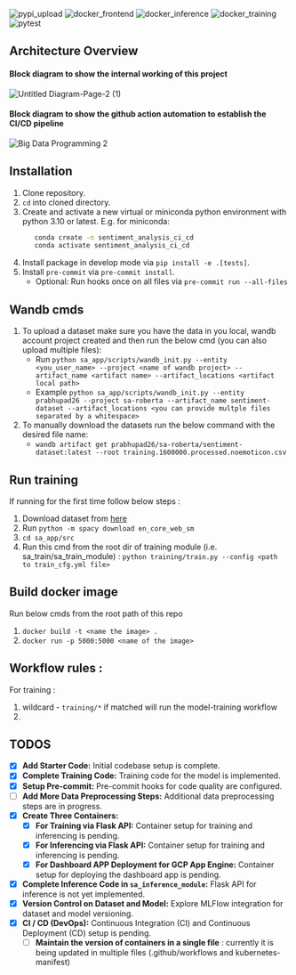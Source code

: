 ![pypi_upload](https://github.com/Big-Data-Programming/bdp2_apr22_exam-bdp2_apr22_group_2/actions/workflows/publish-to-pypi.yml/badge.svg)
![docker_frontend](https://github.com/Big-Data-Programming/bdp2_apr22_exam-bdp2_apr22_group_2/actions/workflows/push-frontend-container-to-hub.yaml/badge.svg)
![docker_inference](https://github.com/Big-Data-Programming/bdp2_apr22_exam-bdp2_apr22_group_2/actions/workflows/push-inference-container-to-hub.yaml/badge.svg)
![docker_training](https://github.com/Big-Data-Programming/bdp2_apr22_exam-bdp2_apr22_group_2/actions/workflows/push-training-container-to-hub.yaml/badge.svg)
![pytest](https://github.com/Big-Data-Programming/bdp2_apr22_exam-bdp2_apr22_group_2/actions/workflows/pytests-all-modules.yml/badge.svg)

## Architecture Overview

#### Block diagram to show the internal working of this project
![Untitled Diagram-Page-2 (1)](https://github.com/Big-Data-Programming/sentiment-analysis-gke-pipeline/assets/11462012/874ffd59-e90e-4197-9519-6385c00033f8)


#### Block diagram to show the github action automation to establish the CI/CD pipeline
![Big Data Programming 2](https://github.com/Big-Data-Programming/sentiment-analysis-gke-pipeline/assets/11462012/b58b962a-aa46-4706-be10-3ac8317b5a55)


## Installation

1. Clone repository.
2. `cd` into cloned directory.
3. Create and activate a new virtual or miniconda python environment with python 3.10 or latest. E.g. for miniconda:
   ```bash
      conda create -n sentiment_analysis_ci_cd
      conda activate sentiment_analysis_ci_cd
   ```
4. Install package in develop mode via `pip install -e .[tests]`.
5. Install `pre-commit` via `pre-commit install`.
   * Optional: Run hooks once on all files via `pre-commit run --all-files`


## Wandb cmds

1. To upload a dataset make sure you have the data in you local, wandb account project created and then run the below cmd (you can also upload multiple files):
   * Run `python sa_app/scripts/wandb_init.py --entity <you_user_name> --project <name of wandb project> --artifact_name <artifact name> --artifact_locations <artifact local path>`
   * Example `python sa_app/scripts/wandb_init.py --entity prabhupad26 --project sa-roberta --artifact_name sentiment-dataset --artifact_locations <you can provide multple files separated by a whitespace>` 
2. To manually download the datasets run the below command with the desired file name:
   * `wandb artifact get prabhupad26/sa-roberta/sentiment-dataset:latest --root training.1600000.processed.noemoticon.csv`


## Run training

If running for the first time follow below steps :
1. Download dataset from [here](https://www.kaggle.com/datasets/kazanova/sentiment140/download?datasetVersionNumber=2)
2. Run `python -m spacy download en_core_web_sm`
3. `cd sa_app/src`
4. Run this cmd from the root dir of training module (i.e. sa_train/sa_train_module) : `python training/train.py --config <path to train_cfg.yml file>`

## Build docker image

Run below cmds from the root path of this repo
1. `docker build -t <name the image> .`
2. `docker run -p 5000:5000 <name of the image>`

## Workflow rules :
For training :
1. wildcard - `training/*` if matched will run the model-training workflow
2. 

## TODOS

- [x] **Add Starter Code:** Initial codebase setup is complete.
- [x] **Complete Training Code:** Training code for the model is implemented.
- [x] **Setup Pre-commit:** Pre-commit hooks for code quality are configured.
- [ ] **Add More Data Preprocessing Steps:** Additional data preprocessing steps are in progress.
- [x] **Create Three Containers:**
    - [x] **For Training via Flask API:** Container setup for training and inferencing is pending.
    - [x] **For Inferencing via Flask API:** Container setup for training and inferencing is pending.
    - [x] **For Dashboard APP Deployment for GCP App Engine:** Container setup for deploying the dashboard app is pending.
- [x] **Complete Inference Code in `sa_inference_module`:** Flask API for inference is not yet implemented.
- [x] **Version Control on Dataset and Model:** Explore MLFlow integration for dataset and model versioning.
- [x] **CI / CD (DevOps):** Continuous Integration (CI) and Continuous Deployment (CD) setup is pending.
  - [ ] **Maintain the version of containers in a single file** : currently it is being updated in multiple files (.github/workflows and kubernetes-manifest)
